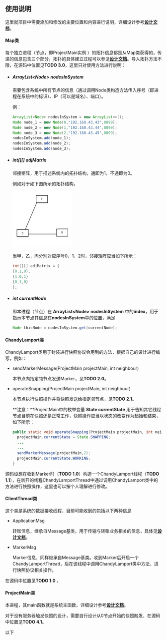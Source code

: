 ## 使用说明

这里就项目中需要添加和修改的主要位置和内容进行说明，详细设计参考[**设计文档**](https://github.com/WinterOrch/CL_TA/mod/设计文档.md)。

#### Map类

每个独立进程（节点，即ProjectMain实例 ）的拓扑信息都是从Map类获得的，传递的信息包含三个部分，拓扑的具体建立过程可以参见[**设计文档**](https://github.com/WinterOrch/CL_TA/mod/设计文档.md)。导入拓扑方法不限，在源码中位置见**TODO 3.0**，这里只对使用方法进行说明：

- ##### ArrayList\<Node> nodesInSystem

  需要包含系统中所有节点的信息（通过调用Node类构造方法传入序号（即进程在系统中的标识）、IP（可以是域名）、端口）。

  例：

  ```java
  ArrayList<Node> nodesInSystem = new ArrayList<>();
  Node node_1 = new Node(0,"192.168.43.43",8899);
  Node node_2 = new Node(1,"192.168.43.44",8899);
  Node node_3 = new Node(2,"192.168.43.45",8899);
  nodesInSystem.add(node_1);
  nodesInSystem.add(node_2);
  nodesInSystem.add(node_3);
  ```

- ##### int\[][] adjMatrix

  邻接矩阵，用于描述系统内的拓扑结构，通即为1，不通即为0。

  例如对于如下图所示的拓扑结构，

  <img src="https://github.com/WinterOrch/CL_TA/blob/mod/示意图.jpg" width="190" height="180" /> 

  当甲，乙，丙分别对应序号0，1，2时，邻接矩阵应当如下所示：

  ```java
  int[][] adjMatrix = {
  {0,1,0},
  {1,0,1}
  {0,1,0}
  };
  ```

- ##### int currentNode

  即本进程（节点）在 **ArrayList\<Node> nodesInSystem** 中的**index**，用于指示本节点其信息在**nodesInSystem**中的位置，满足

  ```java
  Node thisNode = nodesInSystem.get(currentNode);
  ```

#### ChandyLamport类

ChandyLamport类用于封装进行快照协议会用到的方法，根据自己的设计进行编写，例如：

- sendMarkerMessage(ProjectMain projectMain, int neighbour)

  本节点向指定领节点发送Marker，见**TODO 2.0**。

- operateSnapping(ProjectMain projectMain, int neighbour)

  本节点执行快照操作并将快照发送给指定邻节点，见**TODO 2.1**。

  **注意：**ProjectMain中的枚举变量 **State currentState** 用于告知其它线程节点目前在快照还是正常工作，快照操作应当以状态的改变作为起始和结束，如下所示：

  ```java
  public static void operateSnapping(ProjectMain projectMain, int neighbour) {
  	projectMain.currentState = State.SNAPPING;
    ...
    ...
    sendMarkerMessage(projectMain,2);
    projectMain.currentState.WORKING;
  }
  ```

源码设想在收到Marker时（**TODO 1.0**）构造一个ChandyLamport线程（**TODO 1.1**），在新开的线程ChandyLamportThread中通过调用ChandyLamport类中的方法进行快照操作，这里也可以按个人理解进行修改。

#### ClientThread类

这个类是系统的数据接收线程，目前可能收到的包括以下两种信息

- ApplicationMsg

  转账信息，继承自Message基类，用于传输与转账业务相关的信息，具体见[**设计文档**](https://github.com/WinterOrch/CL_TA/mod/设计文档.md)。

- MarkerMsg

  Marker信息，同样继承自Message基类。收到Marker后开启一个ChandyLamportThread，后在该线程中调用ChandyLamport类中方法，进行快照协议相关操作。

在源码中位置见**TODO 1.0** 。

#### ProjectMain类

本进程，其main函数就是系统主函数，详细设计参考[**设计文档**](https://github.com/WinterOrch/CL_TA/mod/设计文档.md)。

对于没有服务器触发快照的设计，需要自行设计从0节点开始的快照触发，在源码中位置见**TODO 4.1**。



以下